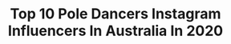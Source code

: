 ---
title: Top 10 Pole Dancers Instagram Influencers In Australia In 2020
description: >-
  Find top pole dancers Instagram influencers in Australia in 2020. Most popular hashtags: #poledancer #dancer #poledance #splits.
platform: Instagram
profiles:
  - username: "modelallyj"
    fullname: >-
      Ally J Wilkinson
    location: "Australia"
    followers: 31226
    engagement: 313
    commentsToLikes: 0.014867
    id: ck8tcb8iiyx740j78joz6u85y
    verified: false
    hashtags: "#sunflowersonarainyday, #bnwmood, #melbournetrip, #makeuponpoint"
  - username: "daphnelux"
    fullname: >-
      DAPHNE LUX ♡
    location: "Australia"
    followers: 33265
    engagement: 509
    commentsToLikes: 0.137905
    id: ck5hj4jcefzjh0i11v5fpomy3
    verified: false
    hashtags: "#polebestie, #dualipa, #sundaybumday, #dontstartnow"
  - username: "anniestovell"
    fullname: >-
      Annie Stovell - Model
    location: "Australia"
    followers: 4938
    engagement: 980
    commentsToLikes: 0.498325
    id: ck5q1mjd3bpky0i11ym12ltit
    verified: false
    hashtags: "#gifted, #bestpurchaseever, #ad, #australianglow"
  - username: "dirdybirdy"
    fullname: >-
      Dirdy Birdy
    location: "Australia"
    followers: 111317
    engagement: 172
    commentsToLikes: 0.029119
    id: ck5q8rf157mr10i11kx1pgdox
    verified: false
    hashtags: "#pdswoosh, #staticpole, #goathooves, #whatchadoin"
  - username: "maddiesparkledancer"
    fullname: >-
      Maddie Sparkle
    location: "Australia"
    followers: 211068
    engagement: 139
    commentsToLikes: 0.017395
    id: ck6tu55nted3r0j71bi7u2t5t
    verified: false
    hashtags: "#niteroi, #brazil, #stretch, #itaquatiara"
  - username: "sandra.beeston"
    fullname: >-
      SANDRA | Pole Dance Instructor
    location: "Australia"
    followers: 9654
    engagement: 1463
    commentsToLikes: 0.048385
    id: ck0w3qdvyuqev0i19nlryj2sw
    verified: false
    hashtags: "#flexibility, #chucks, #floorwork, #australia"
  - username: "theblacklightsydney"
    fullname: >-
      Emma Salmon - Photographer
    location: "Australia"
    followers: 27270
    engagement: 193
    commentsToLikes: 0.028215
    id: ck0vyzsrr6l8v0i19dg1t97wy
    verified: false
    hashtags: "#laurensimpson, #poler, #mexico, #whosreadyfor2021"
  - username: "carliehunter"
    fullname: >-
      Carlie Hunter ☀️
    location: "Australia"
    followers: 63297
    engagement: 90
    commentsToLikes: 0.053009
    id: ck0w3qbyxuq5x0i195qsf7jhr
    verified: false
    hashtags: "#learn, #polefamily, #poledancenation, #deadlift"
  - username: "mischkapoledancer"
    fullname: >-
      Michelle Mischka
    location: "Australia"
    followers: 40678
    engagement: 218
    commentsToLikes: 0.037918
    id: ck138jguagitx0i192jl4c7i6
    verified: false
    hashtags: "#dancefitness, #natureshoot, #polehandstand, #homeworkout"
  - username: "missgraciexoxo"
    fullname: >-
      Gracie Buntine🏹
    location: "Australia"
    followers: 27949
    engagement: 136
    commentsToLikes: 0.022801
    id: ck5chxf40rmv20i113111bbpa
    verified: false
    hashtags: "#athlete, #2020, #pdspatchcock, #selfisolation"
---